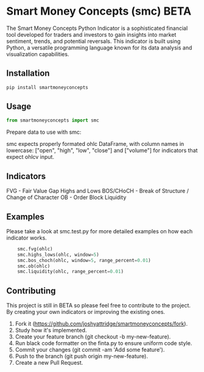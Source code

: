 # Smart Money Concepts (smc) BETA

The Smart Money Concepts Python Indicator is a sophisticated financial tool developed for traders and investors to gain insights into market sentiment, trends, and potential reversals. This indicator is built using Python, a versatile programming language known for its data analysis and visualization capabilities.

## Installation

```bash
pip install smartmoneyconcepts
```

## Usage

```python
from smartmoneyconcepts import smc
```

Prepare data to use with smc:

smc expects properly formated ohlc DataFrame, with column names in lowercase: ["open", "high", "low", "close"] and ["volume"] for indicators that expect ohlcv input.

## Indicators

FVG - Fair Value Gap
Highs and Lows
BOS/CHoCH - Break of Structure / Change of Character
OB - Order Block
Liquidity

## Examples

Please take a look at smc.test.py for more detailed examples on how each indicator works.

```python
    smc.fvg(ohlc)
    smc.highs_lows(ohlc, window=5)
    smc.bos_choch(ohlc, window=5, range_percent=0.01)
    smc.ob(ohlc)
    smc.liquidity(ohlc, range_percent=0.01)
```

## Contributing

This project is still in BETA so please feel free to contribute to the project. By creating your own indicators or improving the existing ones.

1. Fork it (https://github.com/joshyattridge/smartmoneyconcepts/fork).
2. Study how it's implemented.
3. Create your feature branch (git checkout -b my-new-feature).
4. Run black code formatter on the finta.py to ensure uniform code style.
5. Commit your changes (git commit -am 'Add some feature').
6. Push to the branch (git push origin my-new-feature).
7. Create a new Pull Request.
